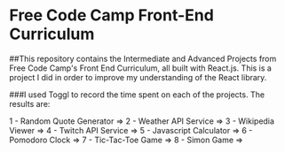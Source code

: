 # Free Code Camp Front-End Curriculum

##This repository contains the Intermediate and Advanced Projects from Free Code Camp's Front End Curriculum, all built with React.js. This is a project I did in order to improve my understanding of the React library.

###I used Toggl to record the time spent on each of the projects. The results are:

1 - Random Quote Generator  =>
2 - Weather API Service     =>
3 - Wikipedia Viewer        =>
4 - Twitch API Service      =>
5 - Javascript Calculator   =>
6 - Pomodoro Clock          =>
7 - Tic-Tac-Toe Game        =>
8 - Simon Game              =>